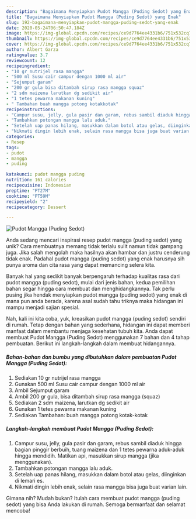 ```yaml
---
description: "Bagaimana Menyiapkan Pudot Mangga (Puding Sedot) yang Enak"
title: "Bagaimana Menyiapkan Pudot Mangga (Puding Sedot) yang Enak"
slug: 192-bagaimana-menyiapkan-pudot-mangga-puding-sedot-yang-enak
date: 2020-05-24T06:50:47.184Z
image: https://img-global.cpcdn.com/recipes/ce9d7764ee4331b6/751x532cq70/pudot-mangga-puding-sedot-foto-resep-utama.jpg
thumbnail: https://img-global.cpcdn.com/recipes/ce9d7764ee4331b6/751x532cq70/pudot-mangga-puding-sedot-foto-resep-utama.jpg
cover: https://img-global.cpcdn.com/recipes/ce9d7764ee4331b6/751x532cq70/pudot-mangga-puding-sedot-foto-resep-utama.jpg
author: Albert Garza
ratingvalue: 3.7
reviewcount: 12
recipeingredient:
- "10 gr nutrijel rasa mangga"
- "500 ml Susu cair campur dengan 1000 ml air"
- "Sejumput garam"
- "200 gr gula bisa ditambah sirup rasa mangga squaz"
- "2 sdm maizena larutkan dg sedikit air"
- "1 tetes pewarna makanan kuning"
- " Tambahan buah mangga potong kotakkotak"
recipeinstructions:
- "Campur susu, jelly, gula pasir dan garam, rebus sambil diaduk hingga bagian pinggir berbuih, tuang maizena dan 1 tetes pewarna aduk-aduk hingga mendidih. Matikan api, masukkan sirup mangga (jika menggunakan)."
- "Tambahkan potongan mangga lalu aduk."
- "Setelah uap panas hilang, masukkan dalam botol atau gelas, diinginkan di lemari es."
- "Nikmati dingin lebih enak, selain rasa mangga bisa juga buat varian lain."
categories:
- Resep
tags:
- pudot
- mangga
- puding

katakunci: pudot mangga puding 
nutrition: 161 calories
recipecuisine: Indonesian
preptime: "PT27M"
cooktime: "PT59M"
recipeyield: "2"
recipecategory: Dessert

---
```



![Pudot Mangga (Puding Sedot)](https://img-global.cpcdn.com/recipes/ce9d7764ee4331b6/751x532cq70/pudot-mangga-puding-sedot-foto-resep-utama.jpg)

Anda sedang mencari inspirasi resep pudot mangga (puding sedot) yang unik? Cara membuatnya memang tidak terlalu sulit namun tidak gampang juga. Jika salah mengolah maka hasilnya akan hambar dan justru cenderung tidak enak. Padahal pudot mangga (puding sedot) yang enak harusnya sih punya aroma dan cita rasa yang dapat memancing selera kita.



Banyak hal yang sedikit banyak berpengaruh terhadap kualitas rasa dari pudot mangga (puding sedot), mulai dari jenis bahan, kedua pemilihan bahan segar hingga cara membuat dan menghidangkannya. Tak perlu pusing jika hendak menyiapkan pudot mangga (puding sedot) yang enak di mana pun anda berada, karena asal sudah tahu triknya maka hidangan ini mampu menjadi sajian spesial.


Nah, kali ini kita coba, yuk, kreasikan pudot mangga (puding sedot) sendiri di rumah. Tetap dengan bahan yang sederhana, hidangan ini dapat memberi manfaat dalam membantu menjaga kesehatan tubuh kita. Anda dapat membuat Pudot Mangga (Puding Sedot) menggunakan 7 bahan dan 4 tahap pembuatan. Berikut ini langkah-langkah dalam membuat hidangannya.

<!--inarticleads1-->

##### Bahan-bahan dan bumbu yang dibutuhkan dalam pembuatan Pudot Mangga (Puding Sedot):

1. Sediakan 10 gr nutrijel rasa mangga
1. Gunakan 500 ml Susu cair campur dengan 1000 ml air
1. Ambil Sejumput garam
1. Ambil 200 gr gula, bisa ditambah sirup rasa mangga (squaz)
1. Sediakan 2 sdm maizena, larutkan dg sedikit air
1. Gunakan 1 tetes pewarna makanan kuning
1. Sediakan  Tambahan: buah mangga potong kotak-kotak




<!--inarticleads2-->

##### Langkah-langkah membuat Pudot Mangga (Puding Sedot):

1. Campur susu, jelly, gula pasir dan garam, rebus sambil diaduk hingga bagian pinggir berbuih, tuang maizena dan 1 tetes pewarna aduk-aduk hingga mendidih. Matikan api, masukkan sirup mangga (jika menggunakan).
1. Tambahkan potongan mangga lalu aduk.
1. Setelah uap panas hilang, masukkan dalam botol atau gelas, diinginkan di lemari es.
1. Nikmati dingin lebih enak, selain rasa mangga bisa juga buat varian lain.




Gimana nih? Mudah bukan? Itulah cara membuat pudot mangga (puding sedot) yang bisa Anda lakukan di rumah. Semoga bermanfaat dan selamat mencoba!
